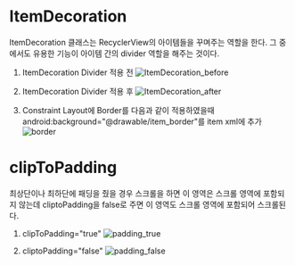 # ItemDecoration
ItemDecoration 클래스는 RecyclerView의 아이템들을 꾸며주는 역할을 한다.
그 중에서도 유용한 기능이 아이템 간의 divider 역할을 해주는 것이다.

1. ItemDecoration Divider 적용 전
![ItemDecoration_before](https://user-images.githubusercontent.com/55661741/81265521-30f71680-907e-11ea-9095-71ea431cc3a2.PNG)

2. ItemDecoration Divider 적용 후
![ItemDecoration_after](https://user-images.githubusercontent.com/55661741/81265545-3fddc900-907e-11ea-8903-10799687a29e.PNG)

3. Constraint Layout에 Border를 다음과 같이 적용하였을때
android:background="@drawable/item_border"를 item xml에 추가
![border](https://user-images.githubusercontent.com/55661741/81265561-4704d700-907e-11ea-92df-18d3612cc804.PNG)

# clipToPadding
최상단이나 최하단에 패딩을 줬을 경우 스크롤을 하면 이 영역은 스크롤 영역에 포함되지 않는데
cliptoPadding을 false로 주면 이 영역도 스크롤 영역에 포함되어 스크롤된다.

1. clipToPadding="true"
![padding_true](https://user-images.githubusercontent.com/55661741/81265612-5dab2e00-907e-11ea-8ecc-d3d5ac36bf24.PNG)

2. cliptoPadding="false"
![padding_false](https://user-images.githubusercontent.com/55661741/81265651-6e5ba400-907e-11ea-8b80-8cc6ff170dd2.PNG)
